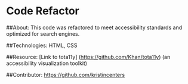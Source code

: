 # Code Refactor

##About:
This code was refactored to meet accessibility standards and optimized for search engines. 

##Technologies:
HTML, CSS

##Resource:
[Link to tota11y] (https://github.com/Khan/tota11y)
(an accessibility visualization toolkit)

##Contributor:
https://github.com/kristincenters